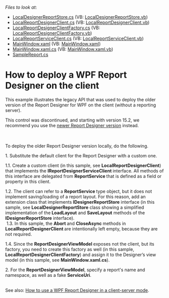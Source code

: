 <!-- default file list -->
*Files to look at*:

* [LocalDesignerReportStore.cs](./CS/WpfReportDesigner_local/LocalDesignerReportStore.cs) (VB: [LocalDesignerReportStore.vb](./VB/WpfReportDesigner_local/LocalDesignerReportStore.vb))
* [LocalReportDesignerClient.cs](./CS/WpfReportDesigner_local/LocalReportDesignerClient.cs) (VB: [LocalReportDesignerClient.vb](./VB/WpfReportDesigner_local/LocalReportDesignerClient.vb))
* [LocalReportDesignerClientFactory.cs](./CS/WpfReportDesigner_local/LocalReportDesignerClientFactory.cs) (VB: [LocalReportDesignerClientFactory.vb](./VB/WpfReportDesigner_local/LocalReportDesignerClientFactory.vb))
* [LocalReportServiceClient.cs](./CS/WpfReportDesigner_local/LocalReportServiceClient.cs) (VB: [LocalReportServiceClient.vb](./VB/WpfReportDesigner_local/LocalReportServiceClient.vb))
* [MainWindow.xaml](./CS/WpfReportDesigner_local/MainWindow.xaml) (VB: [MainWindow.xaml](./VB/WpfReportDesigner_local/MainWindow.xaml))
* [MainWindow.xaml.cs](./CS/WpfReportDesigner_local/MainWindow.xaml.cs) (VB: [MainWindow.xaml.vb](./VB/WpfReportDesigner_local/MainWindow.xaml.vb))
* [SampleReport.cs](./CS/WpfReportDesigner_local/SampleReport.cs)
<!-- default file list end -->
# How to deploy a WPF Report Designer on the client


<p>This example illustrates the legacy API that was used to deploy the older version of the Report Designer for WPF on the client (without a reporting server).</p>
<p>This control was discontinued, and starting with version 15.2, we recommend you use the <a href="https://documentation.devexpress.com/#XtraReports/CustomDocument114104">newer Report Designer version</a> instead.<br><br><br></p>
<p>To deploy the older Report Designer version locally, do the following.</p>
<p>1. Substitute the default client for the Report Designer with a custom one.</p>
<p>1.1. Create a custom client (in this sample, see <strong>LocalReportDesignerClient</strong>) that implements the <strong>IReportDesignerServiceClient </strong>interface. All methods of this interface are delegated from <strong>ReportService </strong>that is defined as a field or property in this client.</p>
<p>1.2. The client can refer to a <strong>ReportService </strong>type object, but it does not implement saving/loading of a report layout. For this reason, add an extension class that implements <strong>IDesignerReportStore</strong> interface (in this sample, see <strong>LocalDesignerReportStor</strong><strong>e</strong> class showing a simplified implementation of the<strong> LoadLayout</strong> and <strong>SaveLayout</strong> methods of the <strong>IDesignerReportStore</strong> interface). <br>  1.3. In this sample, the <strong>Abort </strong>and <strong>CloseAsync </strong>methods in <strong>LocalReportDesignerClient </strong>are intentionally left empty, because they are not required.</p>
<p>1.4. Since the <strong>ReportDesignerViewModel </strong>exposes not the client, but its factory, you need to create this factory as well (in this sample, <strong>LocalReportDesignerClientFactory</strong>) and assign it to the Designer’s view model (in this sample, see <strong>MainWindow.xaml.cs</strong>).</p>
<p>2. For the <strong>ReportDesignerViewModel</strong>, specify a report's name and namespace, as well as a fake <strong>ServiceUri</strong>.</p>
<p><br> See also: <a href="https://www.devexpress.com/Support/Center/p/E4018">How to use a WPF Report Designer in a client-server mode</a>.</p>

<br/>


